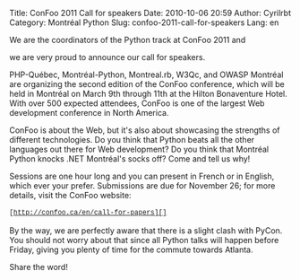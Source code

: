 Title: ConFoo 2011 Call for speakers
Date: 2010-10-06 20:59
Author: Cyrilrbt
Category: Montréal Python
Slug: confoo-2011-call-for-speakers
Lang: en

<!--:en-->We are the coordinators of the Python track at ConFoo 2011 and
we are very proud to announce our call for speakers.

PHP-Québec, Montréal-Python, Montreal.rb, W3Qc, and OWASP Montréal are
organizing the second edition of the ConFoo conference, which will be
held in Montréal on March 9th through 11th at the Hilton Bonaventure
Hotel. With over 500 expected attendees, ConFoo is one of the largest
Web development conference in North America.

ConFoo is about the Web, but it's also about showcasing the strengths of
different technologies. Do you think that Python beats all the other
languages out there for Web development? Do you think that Montréal
Python knocks .NET Montréal's socks off? Come and tell us why!

Sessions are one hour long and you can present in French or in English,
which ever your prefer. Submissions are due for November 26; for more
details, visit the ConFoo website:

<span style="font-family: Consolas, Monaco, 'Courier New', Courier, monospace; line-height: 18px; font-size: 12px; white-space: pre;">[http://confoo.ca/en/call-for-papers][]</span>

By the way, we are perfectly aware that there is a slight clash with
PyCon. You should not worry about that since all Python talks will
happen before Friday, giving you plenty of time for the commute towards
Atlanta.

Share the word!<!--:-->

  [http://confoo.ca/en/call-for-papers]: http://confoo.ca/en/call-for-papers
    "http://confoo.ca/en/call-for-papers"
